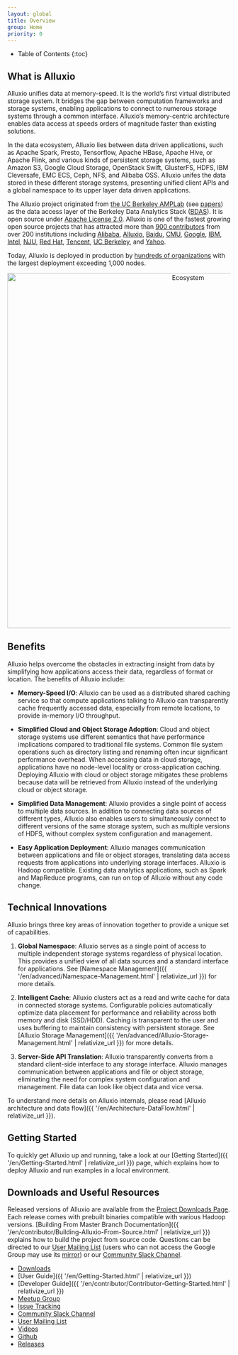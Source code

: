 ```yaml
---
layout: global
title: Overview
group: Home
priority: 0
---
```


* Table of Contents
{:toc}

## What is Alluxio

Alluxio unifies data at memory-speed.
It is the world’s first virtual distributed storage system.
It bridges the gap between computation frameworks and storage systems, enabling applications
to connect to numerous storage systems through a common interface.
Alluxio’s memory-centric architecture enables data access at speeds orders of
magnitude faster than existing solutions.

In the data ecosystem, Alluxio lies between data driven applications, such as Apache Spark,
Presto, Tensorflow, Apache HBase, Apache Hive, or Apache Flink, and various kinds of
persistent storage systems, such as Amazon S3, Google Cloud Storage, OpenStack Swift, GlusterFS,
HDFS, IBM Cleversafe, EMC ECS, Ceph, NFS, and Alibaba OSS.
Alluxio unifes the data stored in these different storage systems, presenting unified client
APIs and a global namespace to its upper layer data driven applications.

The Alluxio project originated from [the UC Berkeley AMPLab](https://amplab.cs.berkeley.edu/software/) (see [papers](https://www.alluxio.org/resources/white-papers)) as
the data access layer of the Berkeley Data Analytics Stack ([BDAS](https://amplab.cs.berkeley.edu/bdas/)).
It is open source under [Apache License 2.0](https://github.com/alluxio/alluxio/blob/master/LICENSE).
Alluxio is one of the fastest growing open source projects that has attracted more than [900 contributors](https://github.com/alluxio/alluxio/graphs/contributors)
from over 200 institutions including
[Alibaba](http://www.alibaba.com),
[Alluxio](http://www.alluxio.com/),
[Baidu](https://www.baidu.com),
[CMU](https://www.cmu.edu/),
[Google](https://www.google.com),
[IBM](https://www.ibm.com),
[Intel](http://www.intel.com/),
[NJU](http://www.nju.edu.cn/english/),
[Red Hat](https://www.redhat.com/),
[Tencent](https://www.tencent.com),
[UC Berkeley](https://amplab.cs.berkeley.edu/),
and [Yahoo](https://www.yahoo.com/).

Today, Alluxio is deployed in production by
[hundreds of organizations](https://www.alluxio.org/community/powered-by-alluxio)
with the largest deployment exceeding 1,000 nodes.

<p align="center">
<img src="{{ "/img/stack.png" | relativize_url }}" width="800" alt="Ecosystem"/>
</p>

## Benefits

Alluxio helps overcome the obstacles in extracting insight from data by simplifying how applications
access their data, regardless of format or location. The benefits of Alluxio include:

* **Memory-Speed I/O**: Alluxio can be used as a distributed shared caching service so that compute
applications talking to Alluxio can transparently cache frequently accessed data, especially
from remote locations, to provide in-memory I/O throughput.

* **Simplified Cloud and Object Storage Adoption**: Cloud and object storage systems use different
semantics that have performance implications compared to traditional file systems. Common file
system operations such as directory listing and renaming often incur significant performance
overhead. When accessing data in cloud storage, applications have no node-level locality or
cross-application caching. Deploying Alluxio with cloud or object storage mitigates these problems
because data will be retrieved from Alluxio instead of the underlying cloud or object storage.

* **Simplified Data Management**: Alluxio provides a single point of access to multiple data
sources. In addition to connecting data sources of different types, Alluxio also enables users to
simultaneously connect to different versions of the same storage system, such as multiple versions
of HDFS, without complex system configuration and management.

* **Easy Application Deployment**: Alluxio manages communication between applications and file or
object storages, translating data access requests from applications into underlying
storage interfaces. Alluxio is Hadoop compatible. Existing data analytics applications, such as
Spark and MapReduce programs, can run on top of Alluxio without any code change.

## Technical Innovations

Alluxio brings three key areas of innovation together to provide a unique set of capabilities.

1. **Global Namespace**: Alluxio serves as a single point of access to multiple independent storage
systems regardless of physical location. This provides a unified view of all data sources and a
standard interface for applications. See
[Namespace Management]({{ '/en/advanced/Namespace-Management.html' | relativize_url }}) for more details.

1. **Intelligent Cache**: Alluxio clusters act as a read and write cache for data in connected storage
systems. Configurable policies automatically optimize data placement for performance and reliability
across both memory and disk (SSD/HDD). Caching is transparent to the user and uses
buffering to maintain consistency with persistent storage. See
[Alluxio Storage Management]({{ '/en/advanced/Alluxio-Storage-Management.html' | relativize_url }}) for more details.

1. **Server-Side API Translation**: Alluxio transparently converts from a standard client-side
interface to any storage interface. Alluxio manages communication between applications and file or
object storage, eliminating the need for complex system configuration and management. File data can
look like object data and vice versa.

To understand more details on Alluxio internals, please read
[Alluxio architecture and data flow]({{ '/en/Architecture-DataFlow.html' | relativize_url }}).

## Getting Started

To quickly get Alluxio up and running, take a look at our
[Getting Started]({{ '/en/Getting-Started.html' | relativize_url }}) page,
which explains how to deploy Alluxio and run examples in a local environment.

## Downloads and Useful Resources

Released versions of Alluxio are available from the [Project Downloads Page](https://alluxio.org/download).
Each release comes with prebuilt binaries compatible with various Hadoop versions.
[Building From Master Branch Documentation]({{ '/en/contributor/Building-Alluxio-From-Source.html' | relativize_url }})
explains how to build the project from source code. Questions can be directed to our
[User Mailing List](https://groups.google.com/forum/?fromgroups#!forum/alluxio-users)
(users who can not access the Google Group may use its [mirror](http://alluxio-users.85194.x6.nabble.com/))
or our [Community Slack Channel](https://alluxio.org/slack).

- [Downloads](https://alluxio.org/download/)
- [User Guide]({{ '/en/Getting-Started.html' | relativize_url }})
- [Developer Guide]({{ '/en/contributor/Contributor-Getting-Started.html' | relativize_url }})
- [Meetup Group](https://www.meetup.com/Alluxio/)
- [Issue Tracking](https://github.com/Alluxio/alluxio/issues)
- [Community Slack Channel](https://alluxio.org/slack)
- [User Mailing List](https://groups.google.com/forum/?fromgroups#!forum/alluxio-users)
- [Videos](https://www.youtube.com/channel/UCpibQsajhwqYPLYhke4RigA)
- [Github](https://github.com/alluxio/alluxio/)
- [Releases](https://www.alluxio.org/download/releases)
